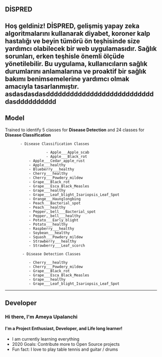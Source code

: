 ## DİSPRED 

Hoş geldiniz! DİSPRED, gelişmiş yapay zeka algoritmalarını kullanarak diyabet,
koroner kalp hastalığı ve beyin tümörü ön teşhisinde size yardımcı olabilecek bir web uygulamasıdır. 
Sağlık sorunları, erken teşhisle önemli ölçüde yönetilebilir.
Bu uygulama, kullanıcıların sağlık durumlarını anlamalarına ve proaktif bir sağlık bakımı benimsemelerine yardımcı olmak amacıyla tasarlanmıştır.
asdasdasdasddddddddddddddddddddddddddddasdddddddddd
---

## Model

Trained to identify 5 classes for **Disease Detection** and 24 classes for **Disease Classification**

           - Disease Classification Classes

                       - Apple___Apple_scab
                       - Apple___Black_rot
			   - Apple___Cedar_apple_rust
			   - Apple___healthy
			   - Blueberry___healthy
			   - Cherry___healthy
			   - Cherry___Powdery_mildew
			   - Grape___Black_rot
			   - Grape___Esca_Black_Measles
			   - Grape___healthy
			   - Grape___Leaf_blight_Isariopsis_Leaf_Spot
			   - Orange___Haunglongbing
			   - Peach___Bacterial_spot
			   - Peach___healthy
			   - Pepper,_bell___Bacterial_spot
			   - Pepper,_bell___healthy
			   - Potato___Early_blight
			   - Potato___healthy
			   - Raspberry___healthy
			   - Soybean___healthy
			   - Squash___Powdery_mildew
			   - Strawberry___healthy
			   - Strawberry___Leaf_scorch
			
            - Disease Detection Classes
            
			   - Cherry___healthy
			   - Cherry___Powdery_mildew
			   - Grape___Black_rot
			   - Grape___Esca_Black_Measles
			   - Grape___healthy
			   - Grape___Leaf_blight_Isariopsis_Leaf_Spot
---

## Developer

### Hi there, I'm Ameya Upalanchi 

#### I'm a Project Enthusiast, Developer, and Life long learner!

-  I am currently learning everything 
-  2020 Goals: Contribute more to Open Source projects
-  Fun fact: I love to play table tennis and guitar / drums


